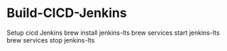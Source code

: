 # Build-CICD-Jenkins
Setup cicd Jenkins
brew install jenkins-lts 
brew services start jenkins-lts
brew services stop jenkins-lts 
